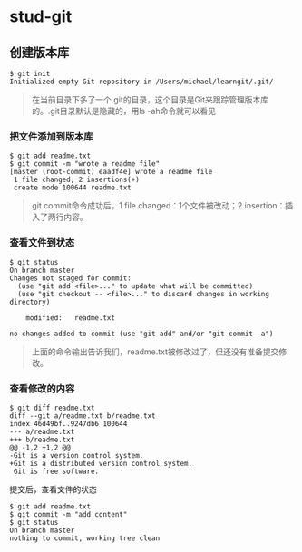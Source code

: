 # stud-git

## 创建版本库

```shell
$ git init
Initialized empty Git repository in /Users/michael/learngit/.git/
```

> 在当前目录下多了一个.git的目录，这个目录是Git来跟踪管理版本库的。.git目录默认是隐藏的，用ls -ah命令就可以看见

### 把文件添加到版本库

```shell
$ git add readme.txt
$ git commit -m "wrote a readme file"
[master (root-commit) eaadf4e] wrote a readme file
 1 file changed, 2 insertions(+)
 create mode 100644 readme.txt
```

> git commit命令成功后，1 file changed：1个文件被改动；2 insertion：插入了两行内容。

### 查看文件到状态

```shell
$ git status
On branch master
Changes not staged for commit:
  (use "git add <file>..." to update what will be committed)
  (use "git checkout -- <file>..." to discard changes in working directory)

	modified:   readme.txt

no changes added to commit (use "git add" and/or "git commit -a")
```

> 上面的命令输出告诉我们，readme.txt被修改过了，但还没有准备提交修改。

### 查看修改的内容

```shell
$ git diff readme.txt 
diff --git a/readme.txt b/readme.txt
index 46d49bf..9247db6 100644
--- a/readme.txt
+++ b/readme.txt
@@ -1,2 +1,2 @@
-Git is a version control system.
+Git is a distributed version control system.
 Git is free software.
```

提交后，查看文件的状态

```shell
$ git add readme.txt
$ git commit -m "add content"
$ git status
On branch master
nothing to commit, working tree clean
```

